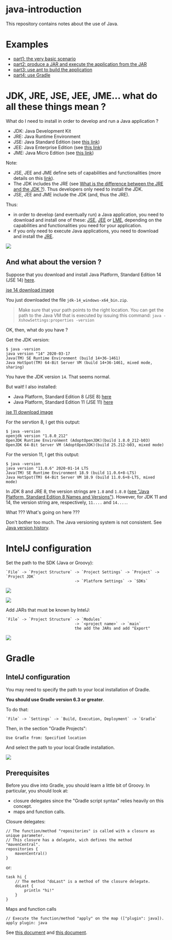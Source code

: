 # java-introduction

This repository contains notes about the use of Java.

# Examples

* [part1: the very basic scenario](part1/README.md)
* [part2: produce a JAR and execute the application from the JAR](part2/README.md)
* [part3: use ant to build the application](part3/README.md)
* [part4: use Gradle](part4/README.md)

# JDK, JRE, JSE, JEE, JME... what do all these things mean ?

What do I need to install in order to develop and run a Java application ?

* JDK: Java Development Kit
* JRE: Java Runtime Environment
* JSE: Java Standard Edition (see [this link](https://docs.oracle.com/javaee/6/firstcup/doc/gkhoy.html))
* JEE: Java Enterprise Edition (see [this link](https://docs.oracle.com/javaee/6/firstcup/doc/gkhoy.html))
* JME: Java Micro Edition (see [this link](https://docs.oracle.com/javaee/6/firstcup/doc/gkhoy.html))

Note:

* JSE, JEE and JME define sets of capabilities and functionalities (more details on this [link](https://docs.oracle.com/javaee/6/firstcup/doc/gkhoy.html)).
* The JDK includes the JRE (see [What is the difference between the JRE and the JDK ?](https://java.com/en/download/faq/techinfo.xml)). 
  Thus developers only need to install the JDK.
* JSE, JEE and JME include the JDK (and, thus the JRE).

Thus:

* in order to develop (and eventually run) a Java application, you need to download
  and install one of these:
  [JSE](https://www.oracle.com/technetwork/java/javase/overview/index.html),
  [JEE](https://www.oracle.com/java/technologies/java-ee-glance.html) or
  [LME](https://www.oracle.com/java/technologies/javameoverview.html),
  depending on the capabilities and functionalities you need for your application.
* if you only need to execute Java applications, you need to download and install the [JRE](https://java.com/en/).

![](doc/jse-jdk-jre.svg)

## And what about the version ?

Suppose that you download and install Java Platform, Standard Edition 14 (JSE 14) [here](https://www.oracle.com/technetwork/java/javase/overview/index.html).

[jse 14 download image](doc/jse14-download.PNG)

You just downloaded the file `jdk-14_windows-x64_bin.zip`.

> Make sure that your path points to the right location. You can get the path to the
> Java VM that is executed by issuing this command: `java -XshowSettings:properties -version`

OK, then, what do you have ?

Get the JDK version:

	$ java -version
	java version "14" 2020-03-17
	Java(TM) SE Runtime Environment (build 14+36-1461)
	Java HotSpot(TM) 64-Bit Server VM (build 14+36-1461, mixed mode, sharing)

You have the JDK version `14`. That seems normal.

But wait! I also installed:

* Java Platform, Standard Edition 8 (JSE 8) [here](https://www.oracle.com/technetwork/java/javase/overview/index.html)
* Java Platform, Standard Edition 11 (JSE 11) [here](https://www.oracle.com/technetwork/java/javase/overview/index.html)

[jse 11 download image](doc/jse11-download.PNG)

For the servtion 8, I get this output:

	$ java -version
	openjdk version "1.8.0_212"
	OpenJDK Runtime Environment (AdoptOpenJDK)(build 1.8.0_212-b03)
	OpenJDK 64-Bit Server VM (AdoptOpenJDK)(build 25.212-b03, mixed mode)

For the version 11, I get this output:

	$ java -version
	java version "11.0.6" 2020-01-14 LTS
	Java(TM) SE Runtime Environment 18.9 (build 11.0.6+8-LTS)
	Java HotSpot(TM) 64-Bit Server VM 18.9 (build 11.0.6+8-LTS, mixed mode)

In JDK 8 and JRE 8, the version strings are `1.8` and `1.8.0` ([see "Java Platform, Standard Edition 8 Names and Versions"](https://www.oracle.com/technetwork/java/javase/jdk8-naming-2157130.html)).
However, for JDK 11 and 14, the version string are, respectively, `11....` and `14....`.

What ??? What's going on here ???

Don't bother too much. The Java versioning system is not consistent.
See [Java version history](https://en.wikipedia.org/wiki/Java_version_history).

# IntelJ configuration

Set the path to the SDK (Java or Groovy):

	`File` -> `Project Structure` -> `Project Settings` -> `Project` -> `Project JDK`
	                              -> `Platform Settings` -> `SDKs`

![](doc/java-sdk-conf1.png)

![](doc/java-sdk-conf2.png)

 Add JARs that must be known by IntelJ:

	`File` -> `Project Structure` -> `Modules`
	                              -> `<project name>` -> `main`
	                              the add the JARs and add "Export"

![](doc/add-jars.png)

# Gradle

## IntelJ configuration

You may need to specify the path to your local installation of Gradle.

**You should use Gradle version 6.3 or greater**.

To do that:

	`File` -> `Settings` -> `Build, Execution, Deployment` -> `Gradle`

Then, in the section "Gradle Projects":

	Use Gradle from: Specified location

And select the path to your local Gradle installation.

![](doc/gradle-conf.png)

## Prerequisites

Before you dive into Gradle, you should learn a little bit of Groovy.
In particular, you should look at:

* closure delegates since the "Gradle script syntax" relies heavily on this concept.
* maps and function calls.

Closure delegates:

	// The function/method "repositories" is called with a closure as unique parameter.
	// This closure has a delegate, wich defines the method "mavenCentral".
	repositories {
	    mavenCentral()
	}

or:

    task hi {
        // The method "doLast" is a method of the closure delegate.
        doLast {
            println "hi!"
        }
    }

Maps and function calls

	// Execute the function/method "apply" on the map (["plugin": java]).
	apply plugin: java

See [this document](doc/groovy.md) and [this document](https://github.com/denis-beurive/gradle-explorer).

